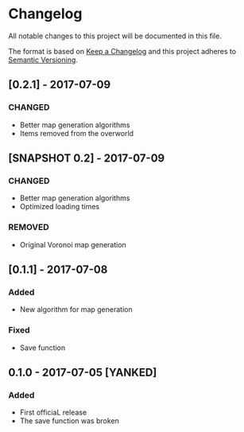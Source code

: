 # Changelog
All notable changes to this project will be documented in this file.

The format is based on [Keep a Changelog](http://keepachangelog.com/en/1.0.0/)
and this project adheres to [Semantic Versioning](http://semver.org/spec/v2.0.0.html).

## [0.2.1] - 2017-07-09
### CHANGED
- Better map generation algorithms
- Items removed from the overworld

## [SNAPSHOT 0.2] - 2017-07-09
### CHANGED
- Better map generation algorithms
- Optimized loading times

### REMOVED
- Original Voronoi map generation

## [0.1.1] - 2017-07-08
### Added
- New algorithm for map generation

### Fixed
- Save function

## 0.1.0 - 2017-07-05 [YANKED]
### Added
- First officiaL release
- The save function was broken